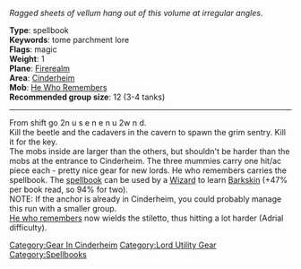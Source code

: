*Ragged sheets of vellum hang out of this volume at irregular angles.*

**Type**: spellbook  
**Keywords**: tome parchment lore  
**Flags**: magic  
**Weight**: 1  
**Plane**: [Firerealm](:Category:Firerealm.md "wikilink")  
**Area**: [Cinderheim](:Category:Cinderheim.md "wikilink")  
**Mob**: [He Who Remembers](He_Who_Remembers "wikilink")  
**Recommended group size**: 12 (3-4 tanks)

------------------------------------------------------------------------

From shift go 2n u s e n e n u 2w n d.  
Kill the beetle and the cadavers in the cavern to spawn the grim sentry.
Kill it for the key.  
The mobs inside are larger than the others, but shouldn't be harder than
the mobs at the entrance to Cinderheim. The three mummies carry one
hit/ac piece each - pretty nice gear for new lords. He who remembers
carries the spellbook. The
[spellbook](:Category:Spellbooks.md "wikilink") can be used by a
[Wizard](:Category:_Wizards.md "wikilink") to learn
[Barkskin](Barkskin.md "wikilink") (+47% per book read, so 94% for
two).  
NOTE: If the anchor is already in Cinderheim, you could probably manage
this run with a smaller group.  
[He who remembers](He_who_remembers.md "wikilink") now wields the
stiletto, thus hitting a lot harder (Adrial difficulty).

[Category:Gear In Cinderheim](Category:Gear_In_Cinderheim "wikilink")
[Category:Lord Utility Gear](Category:Lord_Utility_Gear "wikilink")
[Category:Spellbooks](Category:Spellbooks "wikilink")
